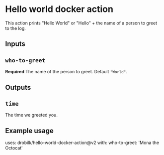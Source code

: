# Hello world docker action

This action prints "Hello World" or "Hello" + the name of a person to greet to the log.

## Inputs

## `who-to-greet`

**Required** The name of the person to greet. Default `"World"`.

## Outputs

## `time`

The time we greeted you.

## Example usage

uses: drobilk/hello-world-docker-action@v2
with:
  who-to-greet: 'Mona the Octocat'
